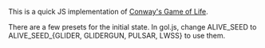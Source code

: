 This is a quick JS implementation of [Conway's Game of Life](https://en.wikipedia.org/wiki/Conway%27s_Game_of_Life).

There are a few presets for the initial state. In gol.js, change ALIVE\_SEED to ALIVE\_SEED\_{GLIDER, GLIDERGUN, PULSAR, LWSS} to use them.
